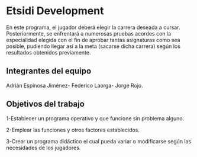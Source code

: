 # Etsidi Development
En este programa, el jugador deberá elegir la carrera deseada a cursar. Posteriormente, se enfrentará a numerosas pruebas acordes con la especialidad elegida con el fin de aprobar tantas asignaturas como sea posible, pudiendo llegar así a la meta (sacarse dicha carrera) según los resultados obtenidos previamente.

## Integrantes del equipo

Adrián Espinosa Jiménez-
Federico Laorga-
Jorge Rojo.

## Objetivos del trabajo
1-Establecer un programa operativo y que funcione sin problema alguno.

2-Emplear las funciones y otros factores establecidos.

3-Crear un programa didáctico el cual pueda variar o modificarse según las necesidades de los jugadores.

